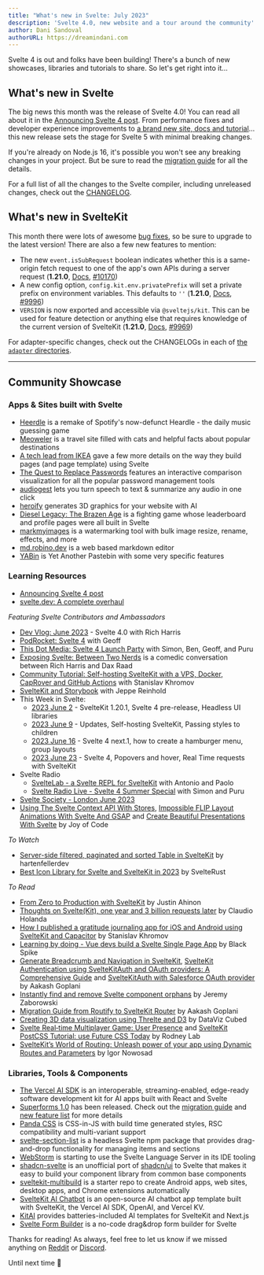 ```yaml
---
title: "What's new in Svelte: July 2023"
description: 'Svelte 4.0, new website and a tour around the community'
author: Dani Sandoval
authorURL: https://dreamindani.com
---
```


Svelte 4 is out and folks have been building! There's a bunch of new showcases, libraries and tutorials to share. So let's get right into it...

## What's new in Svelte

The big news this month was the release of Svelte 4.0! You can read all about it in the [Announcing Svelte 4 post](https://svelte.dev/blog/svelte-4). From performance fixes and developer experience improvements to [a brand new site, docs and tutorial](https://svelte.dev/blog/svelte-dev-overhaul)... this new release sets the stage for Svelte 5 with minimal breaking changes.

If you're already on Node.js 16, it's possible you won't see any breaking changes in your project. But be sure to read the [migration guide](https://svelte.dev/docs/v4-migration-guide) for all the details.

For a full list of all the changes to the Svelte compiler, including unreleased changes, check out the [CHANGELOG](https://github.com/sveltejs/svelte/blob/master/packages/svelte/CHANGELOG.md).

## What's new in SvelteKit

This month there were lots of awesome [bug fixes](https://github.com/sveltejs/kit/blob/master/packages/kit/CHANGELOG.md), so be sure to upgrade to the latest version! There are also a few new features to mention:

- The new `event.isSubRequest` boolean indicates whether this is a same-origin fetch request to one of the app's own APIs during a server request (**1.21.0**, [Docs](https://svelte.dev/docs/kit/types#public-types-requestevent), [#10170](https://github.com/sveltejs/kit/pull/10170))
- A new config option, `config.kit.env.privatePrefix` will set a private prefix on environment variables. This defaults to `''` (**1.21.0**, [Docs](https://svelte.dev/docs/kit/configuration), [#9996](https://github.com/sveltejs/kit/pull/9996))
- `VERSION` is now exported and accessible via `@sveltejs/kit`. This can be used for feature detection or anything else that requires knowledge of the current version of SvelteKit (**1.21.0**, [Docs](https://svelte.dev/docs/kit/modules#sveltejs-kit-version), [#9969](https://github.com/sveltejs/kit/pull/9969))

For adapter-specific changes, check out the CHANGELOGs in each of [the `adapter` directories](https://github.com/sveltejs/kit/tree/master/packages).

---

## Community Showcase

### Apps & Sites built with Svelte

- [Heerdle](https://github.com/DreaminDani/heerdle) is a remake of Spotify's now-defunct Heardle - the daily music guessing game
- [Meoweler](https://meoweler.com/) is a travel site filled with cats and helpful facts about popular destinations
- [A tech lead from IKEA](https://www.reddit.com/r/sveltejs/comments/13w4zg3/comment/jmaxial/?utm_source=share&utm_medium=web2x&context=3) gave a few more details on the way they build pages (and page template) using Svelte
- [The Quest to Replace Passwords](https://notes.ekzhang.com/papers/passwords) features an interactive comparison visualization for all the popular password management tools
- [audiogest](https://audiogest.app/en) lets you turn speech to text & summarize any audio in one click
- [heroify](https://www.heroify.lol/) generates 3D graphics for your website with AI
- [Diesel Legacy: The Brazen Age](https://store.steampowered.com/app/1959140/Diesel_Legacy_The_Brazen_Age/) is a fighting game whose leaderboard and profile pages were all built in Svelte
- [markmyimages](https://www.markmyimages.com/) is a watermarking tool with bulk image resize, rename, effects, and more
- [md.robino.dev](https://github.com/rossrobino/md) is a web based markdown editor
- [YABin](https://github.com/Yureien/YABin) is Yet Another Pastebin with some very specific features

### Learning Resources

- [Announcing Svelte 4 post](https://svelte.dev/blog/svelte-4)
- [svelte.dev: A complete overhaul](https://svelte.dev/blog/svelte-dev-overhaul)

_Featuring Svelte Contributors and Ambassadors_

- [Dev Vlog: June 2023](https://www.youtube.com/watch?v=AOXq89h8saI) - Svelte 4.0 with Rich Harris
- [PodRocket: Svelte 4](https://podrocket.logrocket.com/svelte-4) with Geoff
- [This Dot Media: Svelte 4 Launch Party](https://www.youtube.com/watch?v=-9gy_leMmcQ) with Simon, Ben, Geoff, and Puru
- [Exposing Svelte: Between Two Nerds](https://www.youtube.com/watch?v=kAfotLrebhY) is a comedic conversation between Rich Harris and Dax Raad
- [Community Tutorial: Self-hosting SvelteKit with a VPS, Docker, CapRover and GitHub Actions](https://www.youtube.com/watch?v=KbIFRVvdgA8) with Stanislav Khromov
- [SvelteKit and Storybook](https://www.youtube.com/watch?v=1wH7rR7hZlg) with Jeppe Reinhold
- This Week in Svelte:
  - [2023 June 2](https://www.youtube.com/watch?v=B2AOYWs6eko) - SvelteKit 1.20.1, Svelte 4 pre-release, Headless UI libraries
  - [2023 June 9](https://www.youtube.com/watch?v=OG70PKD0hEU) - Updates, Self-hosting SvelteKit, Passing styles to children
  - [2023 June 16](https://www.youtube.com/watch?v=GNEbC5K34Po) - Svelte 4 next.1, how to create a hamburger menu, group layouts
  - [2023 June 23](https://www.youtube.com/watch?v=o-qnnbMbmE4) - Svelte 4, Popovers and hover, Real Time requests with SvelteKit
- Svelte Radio
  - [SvelteLab - a Svelte REPL for SvelteKit](https://www.svelteradio.com/episodes/sveltelab-a-svelte-repl-for-sveltekit-with-antonio-and-paolo) with Antonio and Paolo
  - [Svelte Radio Live - Svelte 4 Summer Special](https://www.youtube.com/watch?v=72TIVhRtyWE) with Simon and Puru
- [Svelte Society - London June 2023](https://www.youtube.com/watch?v=EkH0aMgeIKw)
- [Using The Svelte Context API With Stores](https://www.youtube.com/watch?v=dp-7NvLDrK4), [Impossible FLIP Layout Animations With Svelte And GSAP](https://www.youtube.com/watch?v=ecP8RwpkiQw) and [Create Beautiful Presentations With Svelte](https://www.youtube.com/watch?v=67lqa5kTQkA) by Joy of Code

_To Watch_

- [Server-side filtered, paginated and sorted Table in SvelteKit](https://www.youtube.com/watch?v=VgCU0cVWgJE) by hartenfellerdev
- [Best Icon Library for Svelte and SvelteKit in 2023](https://www.youtube.com/watch?v=qJP6hC4YIhk) by SvelteRust

_To Read_

- [From Zero to Production with SvelteKit](https://www.okupter.com/events/from-zero-to-production-with-sveltekit) by Justin Ahinon
- [Thoughts on Svelte(Kit), one year and 3 billion requests later](https://claudioholanda.ch/en/blog/svelte-kit-after-3-billion-requests/) by Claudio Holanda
- [How I published a gratitude journaling app for iOS and Android using SvelteKit and Capacitor](https://khromov.se/how-i-published-a-gratitude-journaling-app-for-ios-and-android-using-sveltekit-and-capacitor/) by Stanislav Khromov
- [Learning by doing - Vue devs build a Svelte Single Page App](https://www.blackspike.com/blog/learning-svelte-by-building-a-single-page-application/) by Black Spike
- [Generate Breadcrumb and Navigation in SvelteKit](https://blog.aakashgoplani.in/generate-breadcrumb-and-navigation-in-sveltekit), [SvelteKit Authentication using SvelteKitAuth and OAuth providers: A Comprehensive Guide](https://blog.aakashgoplani.in/sveltekit-authentication-using-sveltekitauth-and-oauth-providers-a-comprehensive-guide) and [SvelteKitAuth with Salesforce OAuth provider](https://blog.aakashgoplani.in/sveltekitauth-with-salesforce-oauth-provider) by Aakash Goplani
- [Instantly find and remove Svelte component orphans](https://node-jz.medium.com/instantly-find-and-remove-svelte-component-orphans-9b2838ea2d99) by Jeremy Zaborowski
- [Migration Guide from Routify to SvelteKit Router](https://blog.aakashgoplani.in/migration-guide-from-routify-to-sveltekit-router) by Aakash Goplani
- [Creating 3D data visualization using Threlte and D3](https://www.datavizcubed.com/) by DataViz Cubed
- [Svelte Real‑time Multiplayer Game: User Presence](https://rodneylab.com/svelte-realtime-multiplayer-game/) and [SvelteKit PostCSS Tutorial: use Future CSS Today](https://rodneylab.com/sveltekit-postcss-tutorial/) by Rodney Lab
- [SvelteKit’s World of Routing: Unleash power of your app using Dynamic Routes and Parameters](https://www.inow.dev/sveltekits-world-of-routing-unleash-power-of-your-app-using-dynamic-routes-and-parameters/) by Igor Nowosad

### Libraries, Tools & Components

- [The Vercel AI SDK](https://vercel.com/blog/introducing-the-vercel-ai-sdk) is an interoperable, streaming-enabled, edge-ready software development kit for AI apps built with React and Svelte
- [Superforms 1.0](https://superforms.rocks/) has been released. Check out the [migration guide](https://superforms.rocks/migration) and [new feature list](https://superforms.rocks/whats-new-v1) for more details
- [Panda CSS](https://panda-css.com/docs/getting-started/svelte) is CSS-in-JS with build time generated styles, RSC compatibility and multi-variant support
- [svelte-section-list](https://github.com/TIKramer/svelte-section-list) is a headless Svelte npm package that provides drag-and-drop functionality for managing items and sections
- [WebStorm](https://twitter.com/tomblachut/status/1669759906579185681?t=6WzLPUi65wsLtbVvYky7UQ&s=19) is starting to use the Svelte Language Server in its IDE tooling
- [shadcn-svelte](https://www.shadcn-svelte.com/) is an unofficial port of [shadcn/ui](https://github.com/shadcn/ui) to Svelte that makes it easy to build your component library from common base components
- [sveltekit-multibuild](https://github.com/MrNNP/sveltekit-multibuild) is a starter repo to create Android apps, web sites, desktop apps, and Chrome extensions automatically
- [SvelteKit AI Chatbot](https://github.com/jianyuan/sveltekit-ai-chatbot) is an open-source AI chatbot app template built with SvelteKit, the Vercel AI SDK, OpenAI, and Vercel KV.
- [KitAI](https://kit-ai.vercel.app/) provides batteries-included AI templates for SvelteKit and Next.js
- [Svelte Form Builder](https://github.com/pragmatic-engineering/svelte-form-builder-community) is a no-code drag&drop form builder for Svelte

Thanks for reading! As always, feel free to let us know if we missed anything on [Reddit](https://www.reddit.com/r/sveltejs/) or [Discord](https://discord.gg/svelte).

Until next time 👋
